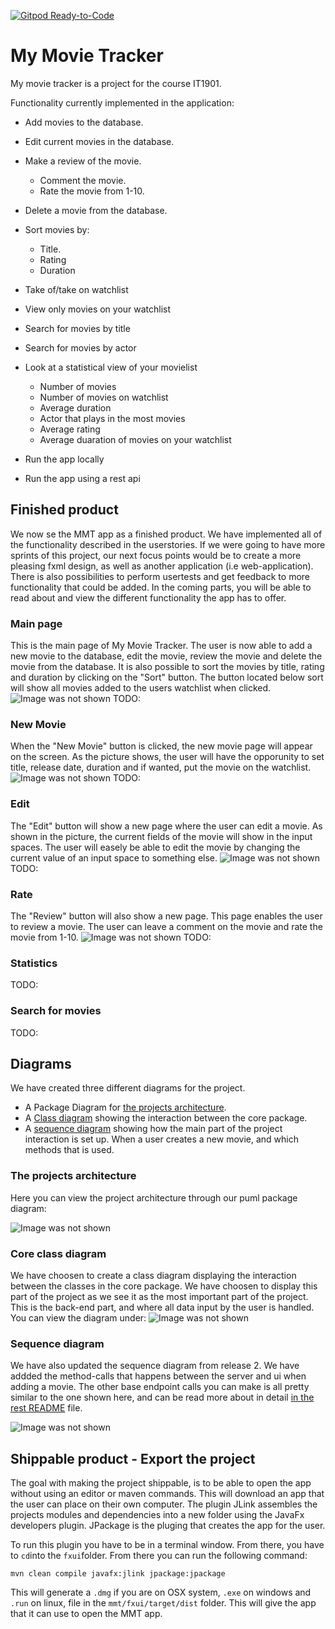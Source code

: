 [![Gitpod Ready-to-Code](https://img.shields.io/badge/Gitpod-Ready--to--Code-blue?logo=gitpod)](https://gitpod.stud.ntnu.no/#https://gitlab.stud.idi.ntnu.no/it1901/groups-2022/gr2238/gr2238/-/tree/master/)
# My Movie Tracker

My movie tracker is a project for the course IT1901. 

Functionality currently implemented in the application: 
- Add movies to the database.
- Edit current movies in the database.
- Make a review of the movie.
    - Comment the movie.
    - Rate the movie from 1-10.
- Delete a movie from the database.
- Sort movies by:
    - Title.
    - Rating
    - Duration 
- Take of/take on watchlist
- View only movies on your watchlist
- Search for movies by title
- Search for movies by actor
- Look at a statistical view of your movielist
    - Number of movies
    - Number of movies on watchlist
    - Average duration
    - Actor that plays in the most movies
    - Average rating
    - Average duaration of movies on your watchlist

- Run the app locally
- Run the app using a rest api

## Finished product
We now se the MMT app as a finished product. We have implemented all of the functionality described in the userstories. If we were going to have more sprints of this project, our next focus points would be to create a more pleasing fxml design, as well as another application (i.e web-application). There is also possibilities to perform usertests and get feedback to more functionality that could be added. In the coming parts, you will be able to read about and view the different functionality the app has to offer.

### Main page
This is the main page of My Movie Tracker. The user is now able to add a new movie to the database, edit the movie, review the movie and delete the movie from the database. It is also possible to sort the movies by title, rating and duration by clicking on the "Sort" button. The button located below sort will show all movies added to the users watchlist when clicked.
![Image was not shown](images/MainPage.png)
TODO:
### New Movie
When the "New Movie" button is clicked, the new movie page will appear on the screen. As the picture shows, the user will have the opporunity to set title, release date, duration and if wanted, put the movie on the watchlist.
![Image was not shown](images/AddMovie.png)
TODO:
### Edit

The "Edit" button will show a new page where the user can edit a movie. As shown in the picture, the current fields of the movie will show in the input spaces. The user will easely be able to edit the movie by changing the current value of an input space to something else.
![Image was not shown](images/EditMovie.png)
TODO:
### Rate
The "Review" button will also show a new page. This page enables the user to review a movie. The user can leave a comment on the movie and rate the movie from 1-10. 
![Image was not shown](images/Review.png)
TODO:
### Statistics
TODO:
### Search for movies
TODO:
## Diagrams
We have created three different diagrams for the project.
- A Package Diagram for [the projects architecture](#the-projects-architecture).
- A [Class diagram](#core-class-diagram) showing the interaction between the core package.
- A [sequence diagram](#sequence-diagram) showing how the main part of the project interaction is set up. When a user creates a new movie, and which methods that is used.
### The projects architecture
Here you can view the project architecture through our puml package diagram:

![Image was not shown](diagrams/package-diagram-v2.png)

### Core class diagram
We have choosen to create a class diagram displaying the interaction between the classes in the core package. We have choosen to display this part of the project as we see it as the most important part of the project. This is the back-end part, and where all data input by the user is handled. You can view the diagram under:
![Image was not shown](diagrams/core-class-diagran-v2.png)

### Sequence diagram
We have also updated the sequence diagram from release 2. We have addded the method-calls that happens between the server and ui when adding a movie. The other base endpoint calls you can make is all pretty similar to the one shown here, and can be read more about in detail [in the rest README](rest/README.md) file.

![Image was not shown](diagrams/sequence-diagram-v2.png)

## Shippable product - Export the project
The goal with making the project shippable, is to be able to open the app without using an editor or maven commands. This will download an app that the user can place on their own computer. The plugin JLink assembles the projects modules and dependencies into a new folder using the JavaFx developers plugin. JPackage is the pluging that creates the app for the user.  

To run this plugin you have to be in a terminal window. From there, you have to `cd`into the `fxui`folder. From there you can run the following command:

```
mvn clean compile javafx:jlink jpackage:jpackage
```
This will generate a `.dmg` if you are on OSX system, `.exe` on windows and `.run` on linux, file in the `mmt/fxui/target/dist` folder. This will give the app that it can use to open the MMT app.